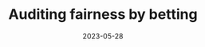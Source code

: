 ---
layout: default 
title: Auditing fairness by betting
authors: Ben Chugg, Santiago Cortes-Gomez, Bryan Wilder, Aaditya Ramdas
publication: 
year: 2023+
date: "2023-05-28"
link: https://arxiv.org/pdf/2305.17570.pdf
code: https://github.com/bchugg/auditing-fairness
category: Application
---